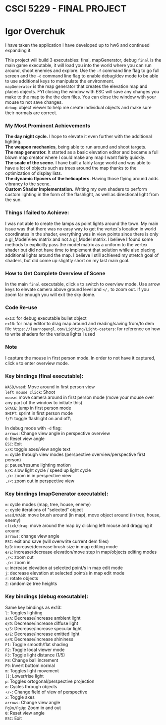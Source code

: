 # CSCI 5229 - FINAL PROJECT

# Igor Overchuk

I have taken the application I have developed up to hw6 and continued expanding it.

This project will build 3 executables: final, mapGenerator, debug
`final` is the main game executable, it will load you into the world where you can run around, shoot enemies and explore. Use the `-f` command line flag to go full screen and the `-d` command line flag to enable debug/dev mode to be able to use additional keys to manipulate the environment. \
`mapGenerator` is the map generator that creates the elevation map and places objects. FYI closing the window with ESC will save any changes you make to the map to the the dem files. You can close the window with your mouse to not save changes. \
`debug`: object viewer to help me create individual objects and make sure their normals are correct.

### My Most Prominent Achievements
**The day night cycle.** I hope to elevate it even further with the additional lighting.\
**The weapon mechanics**, being able to run around and shoot targets.\
**The map generator.** It started as a basic elevation editor and became a full blown map creator where I could make any map I want fairly quickly.\
**The scale of the scene.** I have built a fairly large world and was able to have a lot of objects such as trees around the map thanks to the optimization of display lists.\
**The dynamic flyovers of the helicopters.** Having those flying around adds vibrancy to the scene.\
**Custom Shader Implementation.** Writing my own shaders to perform custom lighting in the form of the flashlight, as well as directional light from the sun.

### Things I failed to Achieve:
I was not able to create the lamps as point lights around the town. My main issue was that there was no easy way to get the vertex's location in world coordinates in the shader, everything was in view points since there is only a gl_ModelView matrix and not a gl_Model matrix. I believe I found some methods to explicitly pass the model matrix as a uniform to the vertex shader but did not have time to implement that solution while also placing additional lights around the map. I believe I still achieved my stretch goal of shaders, but did come up slightly short on my last main goal.

### How to Get Complete Overview of Scene
In the main `final` executable, click `m` to switch to overview mode. Use arrow keys to elevate camera above ground level and `</,` to zoom out. If you zoom far enough you will exit the sky dome.

### Code Re-use
`ex13`: for debug executable bullet object\
`ex18`: for map editor to drag map around and reading/saving from/to dem file
`https://learnopengl.com/Lighting/Light-casters`: for reference on how to write shaders for the various lights I used

### Note
I capture the mouse in first person mode. In order to not have it captured, click `m` to enter overview mode.

### Key bindings (final executable):
`WASD/wasd`: Move around in first person view\
`left mouse click`: Shoot\
`mouse`: move camera around in first person mode (move your mouse over any part of the window to initiate this)\
`SPACE`: jump in first person mode\
`SHIFT`: sprint in first person mode\
`f/F`: toggle flashlight on and off\

In debug mode with `-d` flag:\
`arrows`: Change view angle in perspective overview\
`0`: Reset view angle\
`ESC`: Exit\
`x/X`: toggle axes/view angle text\
`m`: cycle through view modes (perspective overview/perspective first person)\
`p`: pause/resume lighting motion\
`k/K`: slow light cycle / speed up light cycle\
`./>`: zoom in in perspective view\
`,/<`: zoom out in perspective view

### Key bindings (mapGenerator executable):
`m`: cycle modes (map, tree, house, enemy)\
`c`: cycle iterations of "selected" object\
`wasd/WASD`: move brush around (in map), move object around (in tree, house, enemy)\
`click/drag`: move around the map by clicking left mouse and dragging it around\
`arrows`: change view angle\
`ESC`: exit and save (will overwrite current dem files)\
`b/B`: increase/decrease brush size in map editing mode\
`e/E`: increase/decrease elevation/move step in map/objects editing modes\
`,/<`: zoom out\
`./>`: zoom in\
`u`: increase elevation at selected point/s in map edit mode\
`j`: decrease elevation at selected point/s in map edit mode\
`r`: rotate objects\
`Z`: randomize tree heights

### Key bindings (debug executable):
Same key bindings as ex13:\
`l`: Toggles lighting\
`a/A`: Decrease/increase ambient light\
`d/D`: Decrease/increase diffuse light\
`s/S`: Decrease/increase specular light\
`e/E`: Decrease/increase emitted light\
`n/N`: Decrease/increase shininess\
`F1`: Toggle smooth/flat shading\
`F2`: Toggle local viewer mode\
`F3`: Toggle light distance (1/5)\
`F8`: Change ball increment\
`F9`: Invert bottom normal\
`m`: Toggles light movement\
`[]`: Lower/rise light\
`p`: Toggles ortogonal/perspective projection\
`o`: Cycles through objects\
`+/-`: Change field of view of perspective\
`x`:  Toggle axes\
`arrows`: Change view angle\
`PgDn/PgUp`: Zoom in and out\
`0`: Reset view angle\
`ESC`: Exit
